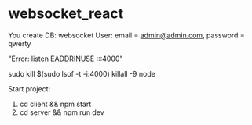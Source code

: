 # websocket_react

You create DB: websocket User: email = admin@admin.com, password = qwerty


"Error: listen EADDRINUSE :::4000"

sudo kill $(sudo lsof -t -i:4000)
killall -9 node

Start project:
1. cd client && npm start
2. cd server && npm run dev